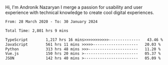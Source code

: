 Hi, I'm Andronik Nazaryan
I merge a passion for usability and user experience with technical knowledge to create cool digital experiences.


<!--START_SECTION:waka-->

```txt
From: 28 March 2020 - To: 30 January 2024

Total Time: 2,801 hrs 9 mins

TypeScript        1,217 hrs 16 mins>>>>>>>>>>>--------------   43.46 %
JavaScript        561 hrs 11 mins >>>>>--------------------   20.03 %
Python            313 hrs 48 mins >>>----------------------   11.20 %
Vue.js            150 hrs 20 mins >------------------------   05.37 %
JSON              142 hrs 40 mins >------------------------   05.09 %
```

<!--END_SECTION:waka-->
